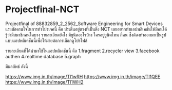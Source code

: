 # Projectfinal-NCT
Projectfinal of 88832859_2_2562_Software Engineering for Smart Devices
  แรงบัลดานใจในการทำโปรเจคนี้ คือ ปรเด็นอยู่ตรงที่เป็นติ่ง NCT เลยอยากทำแอปพลิเคชันให้มีคนได้รู้ว่ามีสมาชิกคนใดบาง รายละเอียดยังไง มียูนิตอะไรบ้าง ใครอยู่ยูนิตไหน กี่คน ซึ่งต้องทำออกมาเป็นรูปแบบแอปพลิเคชันนี้เพื่อให้ง่ายต่อการเลือกดูโปรไฟล์ 
  
รายละเอียดที่ได้นำมาใช้ในแอปพลิเคชันนี้ คือ 
1.fragment
2.recycler view
3.facebook authen
4.realtime database
5.graph

มีผลลัพธ์ ดังนี้

https://www.img.in.th/image/Tl1wRH
https://www.img.in.th/image/Tl1QEE
https://www.img.in.th/image/Tl1WH2
